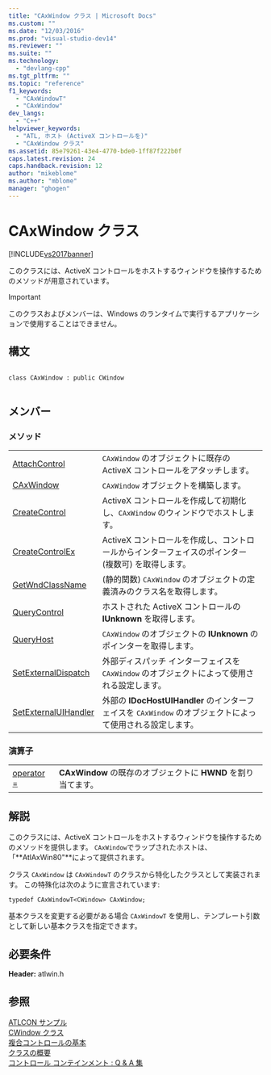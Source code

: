 ```yaml
---
title: "CAxWindow クラス | Microsoft Docs"
ms.custom: ""
ms.date: "12/03/2016"
ms.prod: "visual-studio-dev14"
ms.reviewer: ""
ms.suite: ""
ms.technology: 
  - "devlang-cpp"
ms.tgt_pltfrm: ""
ms.topic: "reference"
f1_keywords: 
  - "CAxWindowT"
  - "CAxWindow"
dev_langs: 
  - "C++"
helpviewer_keywords: 
  - "ATL, ホスト (ActiveX コントロールを)"
  - "CAxWindow クラス"
ms.assetid: 85e79261-43e4-4770-bde0-1ff87f222b0f
caps.latest.revision: 24
caps.handback.revision: 12
author: "mikeblome"
ms.author: "mblome"
manager: "ghogen"
---
```

# CAxWindow クラス
[!INCLUDE[vs2017banner](../../assembler/inline/includes/vs2017banner.md)]

このクラスには、ActiveX コントロールをホストするウィンドウを操作するためのメソッドが用意されています。  
  
> [!IMPORTANT]
>  このクラスおよびメンバーは、Windows のランタイムで実行するアプリケーションで使用することはできません。  
  
## 構文  
  
```  
  
class CAxWindow : public CWindow  
  
```  
  
## メンバー  
  
### メソッド  
  
|||  
|-|-|  
|[AttachControl](../Topic/CAxWindow::AttachControl.md)|`CAxWindow` のオブジェクトに既存の ActiveX コントロールをアタッチします。|  
|[CAxWindow](../Topic/CAxWindow::CAxWindow.md)|`CAxWindow` オブジェクトを構築します。|  
|[CreateControl](../Topic/CAxWindow::CreateControl.md)|ActiveX コントロールを作成して初期化し、`CAxWindow` のウィンドウでホストします。|  
|[CreateControlEx](../Topic/CAxWindow::CreateControlEx.md)|ActiveX コントロールを作成し、コントロールからインターフェイスのポインター \(複数可\) を取得します。|  
|[GetWndClassName](../Topic/CAxWindow::GetWndClassName.md)|\(静的関数\) `CAxWindow` のオブジェクトの定義済みのクラス名を取得します。|  
|[QueryControl](../Topic/CAxWindow::QueryControl.md)|ホストされた ActiveX コントロールの **IUnknown** を取得します。|  
|[QueryHost](../Topic/CAxWindow::QueryHost.md)|`CAxWindow` のオブジェクトの **IUnknown** のポインターを取得します。|  
|[SetExternalDispatch](../Topic/CAxWindow::SetExternalDispatch.md)|外部ディスパッチ インターフェイスを `CAxWindow` のオブジェクトによって使用される設定します。|  
|[SetExternalUIHandler](../Topic/CAxWindow::SetExternalUIHandler.md)|外部の **IDocHostUIHandler** のインターフェイスを `CAxWindow` のオブジェクトによって使用される設定します。|  
  
### 演算子  
  
|||  
|-|-|  
|[operator \=](../Topic/CAxWindow::operator%20=.md)|**CAxWindow** の既存のオブジェクトに **HWND** を割り当てます。|  
  
## 解説  
 このクラスには、ActiveX コントロールをホストするウィンドウを操作するためのメソッドを提供します。  `CAxWindow`でラップされたホストは、「**AtlAxWin80"**によって提供されます。  
  
 クラス `CAxWindow` は `CAxWindowT` のクラスから特化したクラスとして実装されます。  この特殊化は次のように宣言されています:  
  
 `typedef CAxWindowT<CWindow> CAxWindow;`  
  
 基本クラスを変更する必要がある場合 `CAxWindowT` を使用し、テンプレート引数として新しい基本クラスを指定できます。  
  
## 必要条件  
 **Header:** atlwin.h  
  
## 参照  
 [ATLCON サンプル](../../top/visual-cpp-samples.md)   
 [CWindow クラス](../../atl/reference/cwindow-class.md)   
 [複合コントロールの基本](../Topic/ATL%20Composite%20Control%20Fundamentals.md)   
 [クラスの概要](../../atl/atl-class-overview.md)   
 [コントロール コンテインメント : Q & A 集](../../atl/atl-control-containment-faq.md)
